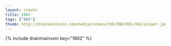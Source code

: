 ```yaml
--- 
layout: sieutv
title: 1862
tags: ["001"]
thumb: http://drainmainvein.com/media/videos/tmb/000/001/862/player.jpg
---
```

{% include drainmainvein key="1862" %} 
